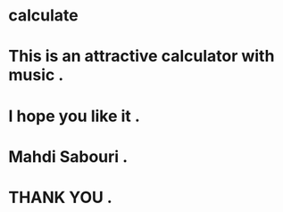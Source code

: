 # calculate
# This is an attractive calculator with music . 
# I hope you like it . 
# Mahdi Sabouri . 
# THANK YOU .
